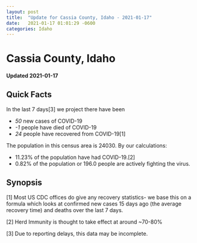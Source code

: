 ```yaml
---
layout: post
title:  "Update for Cassia County, Idaho - 2021-01-17"
date:   2021-01-17 01:01:29 -0600
categories: Idaho
---
```


# Cassia County, Idaho
#### Updated 2021-01-17

## Quick Facts

In the last 7 days[3] we project there have been
- *50* new cases of COVID-19
- *-1* people have died of COVID-19
- *24* people have recovered from COVID-19[1]

The population in this census area is 24030. By our calculations:
- 11.23% of the population have had COVID-19.[2]
- 0.82% of the population or 196.0 people are actively fighting the virus.

## Synopsis




[1] Most US CDC offices do give any recovery statistics- we base this on a formula which looks at confirmed new cases
15 days ago (the average recovery time) and deaths over the last 7 days.

[2] Herd Immunity is thought to take effect at around ~70-80%

[3] Due to reporting delays, this data may be incomplete.
 
    